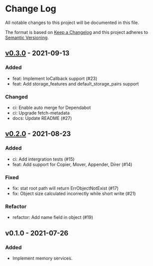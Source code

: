 # Change Log

All notable changes to this project will be documented in this file.

The format is based on [Keep a Changelog](https://keepachangelog.com/)
and this project adheres to [Semantic Versioning](https://semver.org/).

## [v0.3.0] - 2021-09-13

### Added

- feat: Implement IoCallback support (#23)
- feat: Add storage_features and default_storage_pairs support

### Changed

- ci: Enable auto merge for Dependabot
- ci: Upgrade fetch-metadata
- docs: Update README (#27)

## [v0.2.0] - 2021-08-23

### Added

- ci: Add intergration tests (#15)
- feat: Add support for Copier, Mover, Appender, Direr (#14)

### Fixed

- fix: stat root path will return ErrObjectNotExist (#17)
- fix: Object size calculated incorrectly while short write (#21)

### Refactor

- refactor: Add name field in object (#19)

## v0.1.0 - 2021-07-26

### Added

- Implement memory services.

[v0.3.0]: https://github.com/beyondstorage/go-service-memory/compare/v0.2.0...v0.3.0
[v0.2.0]: https://github.com/beyondstorage/go-service-memory/compare/v0.1.0...v0.2.0 

